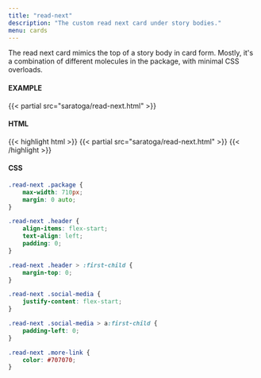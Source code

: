 ```yaml
---
title: "read-next"
description: "The custom read next card under story bodies."
menu: cards
---
```


The read next card mimics the top of a story body in card form. Mostly, it's a combination of different molecules in the package, with minimal CSS overloads.

#### EXAMPLE
<div class="example">
{{< partial src="saratoga/read-next.html" >}}
</div>

#### HTML
{{< highlight html >}}
{{< partial src="saratoga/read-next.html" >}}
{{< /highlight >}}

#### CSS
```css
.read-next .package {
	max-width: 710px;
	margin: 0 auto;
}

.read-next .header {
	align-items: flex-start;
	text-align: left;
	padding: 0;
}

.read-next .header > :first-child {
	margin-top: 0;
}

.read-next .social-media {
	justify-content: flex-start;
}

.read-next .social-media > a:first-child {
	padding-left: 0;
}

.read-next .more-link {
	color: #707070;
}
```
